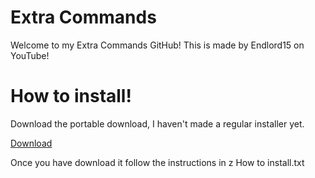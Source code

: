 # Extra Commands
Welcome to my Extra Commands GitHub!
This is made by Endlord15 on YouTube!
# How to install!
Download the portable download, I haven't made a regular installer yet.

[Download](https://github.com/Endlord15/Extra-Commands/raw/main/Extra%20Commands.zip)

Once you have download it follow the instructions in z How to install.txt
